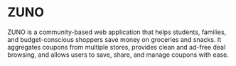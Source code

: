 # ZUNO
ZUNO is a community-based web application that helps students, families, and budget-conscious shoppers save money on groceries and snacks. It aggregates coupons from multiple stores, provides clean and ad-free deal browsing, and allows users to save, share, and manage coupons with ease.
